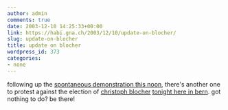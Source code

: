 ```yaml
---
author: admin
comments: true
date: 2003-12-10 14:25:33+00:00
link: https://habi.gna.ch/2003/12/10/update-on-blocher/
slug: update-on-blocher
title: update on blocher
wordpress_id: 373
categories:
- none
---
```


following up the [spontaneous demonstration this noon](https://habi.bild.li/1394/view.html), there's another one to protest against the election of [christoph blocher](http://www.blocher.ch/de/) [tonight here in bern](http://www.indymedia.ch/de/2003/12/16348.shtml).
got nothing to do?
be there!
